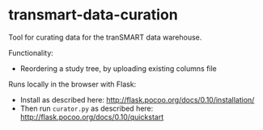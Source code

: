 # transmart-data-curation

Tool for curating data for the tranSMART data warehouse.

Functionality:
* Reordering a study tree, by uploading existing columns file

Runs locally in the browser with Flask:
* Install as described here: http://flask.pocoo.org/docs/0.10/installation/
* Then run `curator.py` as described here: http://flask.pocoo.org/docs/0.10/quickstart
